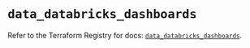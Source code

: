 # `data_databricks_dashboards`

Refer to the Terraform Registry for docs: [`data_databricks_dashboards`](https://registry.terraform.io/providers/databricks/databricks/1.86.0/docs/data-sources/dashboards).
